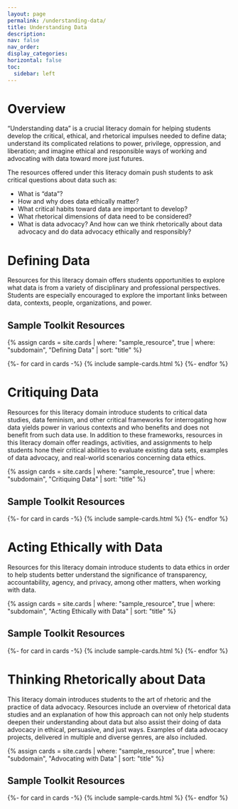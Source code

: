 ```yaml
---
layout: page
permalink: /understanding-data/
title: Understanding Data
description:
nav: false
nav_order:
display_categories:
horizontal: false
toc:
  sidebar: left
---
```


# Overview

“Understanding data” is a crucial literacy domain for helping students develop the critical, ethical, and rhetorical impulses needed to define data; understand its complicated relations to power, privilege, oppression, and liberation; and imagine ethical and responsible ways of working and advocating with data toward more just futures.

The resources offered under this literacy domain push students to ask critical questions about data such as:

- What is “data”?
- How and why does data ethically matter?
- What critical habits toward data are important to develop?
- What rhetorical dimensions of data need to be considered?
- What is data advocacy? And how can we think rhetorically about data advocacy and do data advocacy ethically and responsibly?
  <br>

<div class ="projects">
  <h1 class="category">Defining Data</h1>
</div>

Resources for this literacy domain offers students opportunities to explore what data is from a variety of disciplinary and professional perspectives. Students are especially encouraged to explore the important links between data, contexts, people, organizations, and power.

<div class ="projects">
  <h2 class="category">Sample Toolkit Resources</h2>
</div>

{% assign cards = site.cards | where: "sample_resource", true | where: "subdomain", "Defining Data" | sort: "title" %}

<div class="grid-container">
    {%- for card in cards -%}
        {% include sample-cards.html %}
    {%- endfor %}
</div>

<div class ="projects">
  <h1 class="category">Critiquing Data</h1>
</div>

Resources for this literacy domain introduce students to critical data studies, data feminism, and other critical frameworks for interrogating how data yields power in various contexts and who benefits and does not benefit from such data use. In addition to these frameworks, resources in this literacy domain offer readings, activities, and assignments to help students hone their critical abilities to evaluate existing data sets, examples of data advocacy, and real-world scenarios concerning data ethics.

{% assign cards = site.cards | where: "sample_resource", true | where: "subdomain", "Critiquing Data" | sort: "title" %}

<div class ="projects">
  <h2 class="category">Sample Toolkit Resources</h2>
</div>

<div class="grid-container">
    {%- for card in cards -%}
        {% include sample-cards.html %}
    {%- endfor %}
</div>

<div class ="projects">
  <h1 class="category">Acting Ethically with Data</h1>
</div>

Resources for this literacy domain introduce students to data ethics in order to help students better understand the significance of transparency, accountability, agency, and privacy, among other matters, when working with data.

{% assign cards = site.cards | where: "sample_resource", true | where: "subdomain", "Acting Ethically with Data" | sort: "title" %}

<div class ="projects">
  <h2 class="category">Sample Toolkit Resources</h2>
</div>

<div class="grid-container">
    {%- for card in cards -%}
        {% include sample-cards.html %}
    {%- endfor %}
</div>

<div class ="projects">
  <h1 class="category">Thinking Rhetorically about Data</h1>
</div>

This literacy domain introduces students to the art of rhetoric and the practice of data advocacy. Resources include an overview of rhetorical data studies and an explanation of how this approach can not only help students deepen their understanding about data but also assist their doing of data advocacy in ethical, persuasive, and just ways. Examples of data advocacy projects, delivered in multiple and diverse genres, are also included.

{% assign cards = site.cards | where: "sample_resource", true | where: "subdomain", "Advocating with Data" | sort: "title" %}

<div class ="projects">
  <h2 class="category">Sample Toolkit Resources</h2>
</div>

<div class="grid-container">
    {%- for card in cards -%}
        {% include sample-cards.html %}
    {%- endfor %}
</div>
